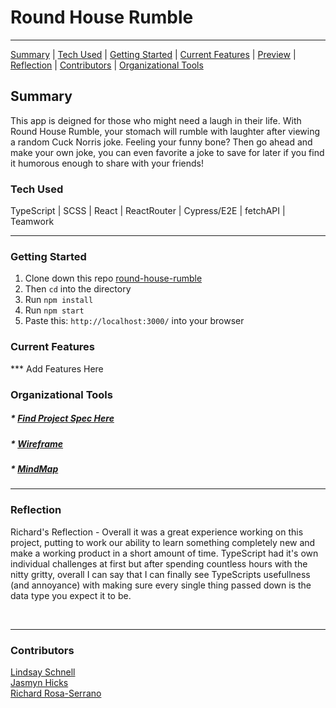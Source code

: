 # Round House Rumble

---

[Summary](#summary) |
[Tech Used](#tech-used) |
[Getting Started](#getting-started) |
[Current Features](#current-features) |
[Preview](#preview) |
[Reflection](#reflection) |
[Contributors](#contributors) |
[Organizational Tools](#organizational-tools)

## Summary

This app is deigned for those who might need a laugh in their life. With Round House Rumble, your stomach will rumble with laughter after viewing a random Cuck Norris joke. Feeling your funny bone? Then go ahead and make your own joke, you can even favorite a joke to save for later if you find it humorous enough to share with your friends!

### Tech Used

TypeScript | SCSS | React | ReactRouter | Cypress/E2E | fetchAPI | Teamwork 

---

### Getting Started

1. Clone down this repo [round-house-rumble](https://github.com/lschnell8/Round-House-Rumble)
2. Then ```cd``` into the directory
3. Run ```npm install```
4. Run ```npm start```
5. Paste this: ```http://localhost:3000/``` into your browser


### Current Features

*** Add Features Here

###  Organizational Tools

##### * [Find Project Spec Here](https://frontend.turing.edu/projects/module-3/stretch.html)
##### * [Wireframe](https://www.figma.com/file/6UUNDeOpmmCTYeONqtp3mu/Stretch-Tech)
##### * [MindMap](https://miro.com/app/board/uXjVOL51QIQ=/)

---

### Reflection


 Richard's Reflection - Overall it was a great experience working on this project, putting to work our ability to learn something completely new and make a working product in a short amount of time. TypeScript had it's own individual challenges at first but after spending countless hours with the nitty gritty, overall I can say that I can finally see TypeScripts usefullness (and annoyance) with making sure every single thing passed down is the data type you expect it to be. 

<br>

---
### Contributors

[Lindsay Schnell](https://github.com/lschnell8) <br>
[Jasmyn Hicks](https://github.com/jasmyn2244) <br>
[Richard Rosa-Serrano](https://github.com/RosaTheDev) <br>

